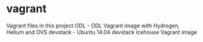 vagrant
=======

Vagrant files in this project
ODL - ODL Vagrant image with Hydrogen, Helium and OVS
devstack - Ubuntu 14.04 devstack Icehouse Vagrant image
